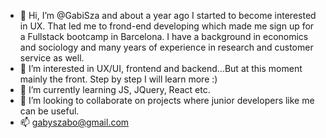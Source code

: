- 👋 Hi, I’m @GabiSza and about a year ago I started to become interested in UX. That led me to frond-end developing which made me sign up for a Fullstack bootcamp in Barcelona. I have a background in economics and sociology and many years of experience in research and customer service as well.
- 👀 I’m interested in UX/UI, frontend and backend...But at this moment mainly the front. Step by step I will learn more :)
- 🌱 I’m currently learning JS, JQuery, React etc.
- 💞️ I’m looking to collaborate on projects where junior developers like me can be useful.
- 📫 gabyszabo@gmail.com

<!---
GabiSza/GabiSza is a ✨ special ✨ repository because its `README.md` (this file) appears on your GitHub profile.
You can click the Preview link to take a look at your changes.
--->

